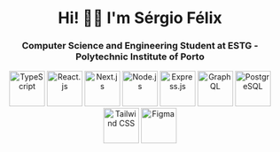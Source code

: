 <h1 align="center">Hi! 👋🏼 I'm Sérgio Félix</h1>
<h3 align="center">Computer Science and Engineering Student at ESTG - Polytechnic Institute of Porto</h3>
<p align="center">
    <img src="https://cdn.jsdelivr.net/gh/devicons/devicon/icons/typescript/typescript-original.svg" alt="TypeScript" width="64" height="64" />
    <img src="https://cdn.jsdelivr.net/gh/devicons/devicon/icons/react/react-original.svg" alt="React.js" width="64" height="64" />
    <img src="https://cdn.jsdelivr.net/gh/devicons/devicon/icons/nextjs/nextjs-original.svg" alt="Next.js" width="64" height="64" />
    <img src="https://cdn.jsdelivr.net/gh/devicons/devicon/icons/nodejs/nodejs-original.svg" alt="Node.js" width="64" height="64" />
    <img src="https://cdn.jsdelivr.net/gh/devicons/devicon/icons/express/express-original.svg" alt="Express.js" width="64" height="64" />
    <img src="https://cdn.jsdelivr.net/gh/devicons/devicon/icons/graphql/graphql-plain.svg" alt="GraphQL" width="64" height="64" />
    <img src="https://cdn.jsdelivr.net/gh/devicons/devicon/icons/postgresql/postgresql-original.svg" alt="PostgreSQL" width="64" height="64" />
    <img src="https://cdn.jsdelivr.net/gh/devicons/devicon/icons/tailwindcss/tailwindcss-plain.svg" alt="Tailwind CSS" width="64" height="64" />
    <img src="https://cdn.jsdelivr.net/gh/devicons/devicon/icons/figma/figma-original.svg" alt="Figma" width="64" height="64" />
</p>
